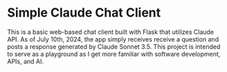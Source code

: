 # Simple Claude Chat Client

This is a basic web-based chat client built with Flask that utilizes Claude API. As of July 10th, 2024, the app simply receives receive a question and posts a response generated by Claude Sonnet 3.5. This project is intended to serve as a playground as I get more familiar with software development, APIs, and AI.
